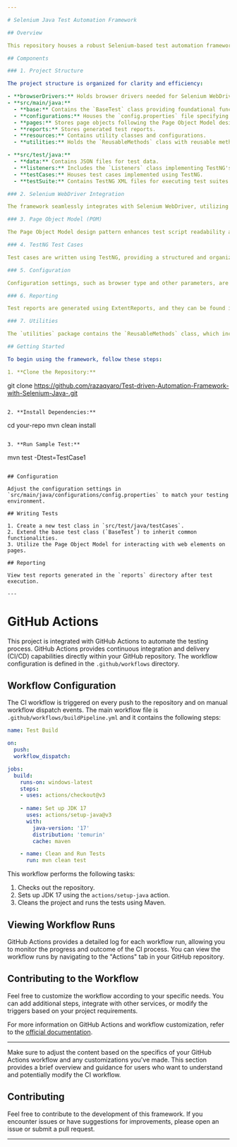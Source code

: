 ```yaml
---

# Selenium Java Test Automation Framework

## Overview

This repository houses a robust Selenium-based test automation framework tailored for web applications. The framework is meticulously designed to simplify the automation process, fostering easy onboarding and seamless maintenance for all team members.

## Components

### 1. Project Structure

The project structure is organized for clarity and efficiency:

- **browserDrivers:** Holds browser drivers needed for Selenium WebDriver.
- **src/main/java:**
  - **base:** Contains the `BaseTest` class providing foundational functionalities.
  - **configurations:** Houses the `config.properties` file specifying browser type configurations.
  - **pages:** Stores page objects following the Page Object Model design pattern.
  - **reports:** Stores generated test reports.
  - **resources:** Contains utility classes and configurations.
  - **utilities:** Holds the `ReusableMethods` class with reusable methods and elements.

- **src/test/java:**
  - **data:** Contains JSON files for test data.
  - **listeners:** Includes the `Listeners` class implementing TestNG's `ITestListener` for event handling.
  - **testCases:** Houses test cases implemented using TestNG.
  - **testSuite:** Contains TestNG XML files for executing test suites.

### 2. Selenium WebDriver Integration

The framework seamlessly integrates with Selenium WebDriver, utilizing WebDriverManager to simplify setup and ensure compatibility.

### 3. Page Object Model (POM)

The Page Object Model design pattern enhances test script readability and maintainability. Page classes in the `pages` package represent web pages, and methods within these classes correspond to actions on those pages.

### 4. TestNG Test Cases

Test cases are written using TestNG, providing a structured and organized approach to test execution. Retry functionality is implemented using the `Retry` class.

### 5. Configuration

Configuration settings, such as browser type and other parameters, are stored in the `config.properties` file in the `configurations` package. This allows easy adaptation to different testing environments.

### 6. Reporting

Test reports are generated using ExtentReports, and they can be found in the `reports` directory after test execution. The `Reporter` class in the `resources` package configures the content of HTML reports.

### 7. Utilities

The `utilities` package contains the `ReusableMethods` class, which includes reusable methods and elements that contribute to code reusability.

## Getting Started

To begin using the framework, follow these steps:

1. **Clone the Repository:**
   ```
   git clone https://github.com/razaqyaro/Test-driven-Automation-Framework-with-Selenium-Java-.git
   ```

2. **Install Dependencies:**
   ```
   cd your-repo
   mvn clean install
   ```

3. **Run Sample Test:**
   ```
   mvn test -Dtest=TestCase1
   ```

## Configuration

Adjust the configuration settings in `src/main/java/configurations/config.properties` to match your testing environment.

## Writing Tests

1. Create a new test class in `src/test/java/testCases`.
2. Extend the base test class (`BaseTest`) to inherit common functionalities.
3. Utilize the Page Object Model for interacting with web elements on pages.

## Reporting

View test reports generated in the `reports` directory after test execution.

---
```


# GitHub Actions

This project is integrated with GitHub Actions to automate the testing process. GitHub Actions provides continuous integration and delivery (CI/CD) capabilities directly within your GitHub repository. The workflow configuration is defined in the `.github/workflows` directory.

## Workflow Configuration

The CI workflow is triggered on every push to the repository and on manual workflow dispatch events. The main workflow file is `.github/workflows/buildPipeline.yml` and it contains the following steps:

```yaml
name: Test Build

on:
  push:
  workflow_dispatch:

jobs:
  build:
    runs-on: windows-latest
    steps:
    - uses: actions/checkout@v3
    
    - name: Set up JDK 17
      uses: actions/setup-java@v3
      with:
        java-version: '17'
        distribution: 'temurin'
        cache: maven

    - name: Clean and Run Tests
      run: mvn clean test
```

This workflow performs the following tasks:

1. Checks out the repository.
2. Sets up JDK 17 using the `actions/setup-java` action.
3. Cleans the project and runs the tests using Maven.

## Viewing Workflow Runs

GitHub Actions provides a detailed log for each workflow run, allowing you to monitor the progress and outcome of the CI process. You can view the workflow runs by navigating to the "Actions" tab in your GitHub repository.

## Contributing to the Workflow

Feel free to customize the workflow according to your specific needs. You can add additional steps, integrate with other services, or modify the triggers based on your project requirements.

For more information on GitHub Actions and workflow customization, refer to the [official documentation](https://docs.github.com/en/actions).

---

Make sure to adjust the content based on the specifics of your GitHub Actions workflow and any customizations you've made. This section provides a brief overview and guidance for users who want to understand and potentially modify the CI workflow.

## Contributing

Feel free to contribute to the development of this framework. If you encounter issues or have suggestions for improvements, please open an issue or submit a pull request.

--- 

